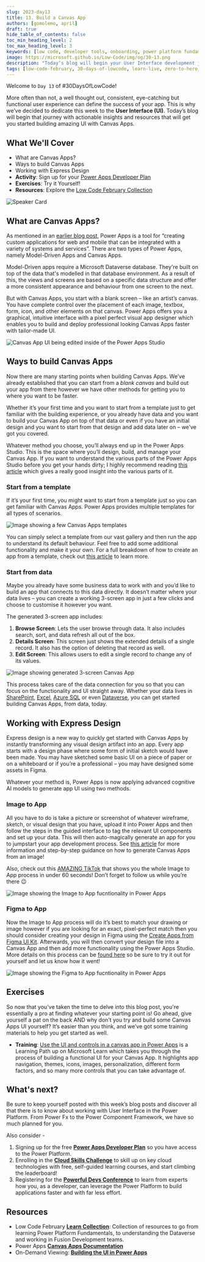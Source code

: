 ```yaml
---
slug: 2023-day13
title: 13. Build a Canvas App
authors: [gomolemo, april]
draft: true
hide_table_of_contents: false
toc_min_heading_level: 2
toc_max_heading_level: 3
keywords: [low code, developer tools, onboarding, power platform fundamentals, 30DaysOfLowCode, canvas apps]
image: https://microsoft.github.io/Low-Code/img/og/30-13.png
description: "Today’s blog will begin your User Interface development journey with actionable insights and resources that will get you started building amazing UI with Canvas Apps." 
tags: [low-code-february, 30-days-of-lowcode, learn-live, zero-to-hero, ask-the-expert,fusion-teams, power-platform, canvas-apps]
---
```


<head>
  <meta name="twitter:url" 
    content="https://microsoft.github.io/Low-Code/blog/2023-day13" />
  <meta name="twitter:title" 
    content="13. Build a Canvas App" />
  <meta name="twitter:description" 
    content="Today’s blog will begin your User Interface development journey with actionable insights and resources that will get you started building amazing UI with Canvas Apps." />
  <meta name="twitter:image" 
    content="https://microsoft.github.io/Low-Code/img/og/30-13.png" />
  <meta name="twitter:card" content="summary_large_image" />
  <meta name="twitter:creator" 
    content="@nitya" />
  <meta name="twitter:site" content="@AzureAdvocates" /> 
  <link rel="canonical" 
    href="https://microsoft.github.io/Low-Code/blog/2023-day13" />
</head>

Welcome to `Day 13` of #30DaysOfLowCode!

More often than not, a well thought out, consistent, eye-catching but functional user experience can define the success of your app. This is why we’ve decided to dedicate this week to the **User Interface (UI)**. Today’s blog will begin that journey with actionable insights and resources that will get you started building amazing UI with Canvas Apps.

## What We'll Cover
 * What are Canvas Apps?
 * Ways to build Canvas Apps
 * Working with Express Design
 * 	**Activity**: Sign up for your [Power Apps Developer Plan](https://aka.ms/lowcode-february/devplan)
 * 	**Exercises**: Try it Yourself! 
 * 	**Resources**: Explore the [Low Code February Collection](https://aka.ms/lowcode-february/collection)

![Speaker Card](../../../static/img/og/30-13.png)


<!-- ************************************* -->
<!--  AUTHORS: ONLY UPDATE BELOW THIS LINE -->
<!-- ************************************* -->

## What are Canvas Apps?

As mentioned in an [earlier blog post](https://microsoft.github.io/Low-Code/blog/2023-day2/#what-does-the-power-platform-provide), Power Apps is a tool for “creating custom applications for web and mobile that can be integrated with a variety of systems and services”. There are two types of Power Apps, namely Model-Driven Apps and Canvas Apps.

Model-Driven apps require a Microsoft Dataverse database. They're built on top of the data that's modelled in that database environment. As a result of this, the views and screens are based on a specific data structure and offer a more consistent appearance and behaviour from one screen to the next.

But with Canvas Apps, you start with a blank screen – like an artist’s canvas. You have complete control over the placement of each image, textbox, form, icon, and other elements on that canvas. Power Apps offers you a graphical, intuitive interface with a pixel perfect visual app designer which enables you to build and deploy professional looking Canvas Apps faster with tailor-made UI.

![Canvas App UI being edited inside of the Power Apps Studio](./Figure1.png)

## Ways to build Canvas Apps

Now there are many starting points when building Canvas Apps. We’ve already established that you can start from a _blank canvas_ and build out your app from there however we have other methods for getting you to where you want to be faster.

Whether it’s your first time and you want to start from a template just to get familiar with the building experience, or you already have data and you want to build your Canvas App on top of that data or even if you have an initial design and you want to start from that design and add data later on – we’ve got you covered. 

Whatever method you choose, you’ll always end up in the Power Apps Studio. This is the space where you’ll design, build, and manage your Canvas App. If you want to understand the various parts of the Power Apps Studio before you get your hands dirty; I highly recommend reading [this article](https://aka.ms/LCF/PowerAppsStudio) which gives a really good insight into the various parts of it.

### Start from a template

If it’s your first time, you might want to start from a template just so you can get familiar with Canvas Apps. Power Apps provides multiple templates for all types of scenarios. 

![Image showing a few Canvas Apps templates](./Figure2.png)

You can simply select a template from our vast gallery and then run the app to understand its default behaviour. Feel free to add some additional functionality and make it your own. For a full breakdown of how to create an app from a template, check out [this article](https://aka.ms/LCF/CanvasFromTemplate) to learn more. 

### Start from data

Maybe you already have some business data to work with and you’d like to build an app that connects to this data directly.  It doesn’t matter where your data lives – you can create a working 3-screen app in just a few clicks and choose to customise it however you want. 

The generated 3-screen app includes:

1. **Browse Screen**: Lets the user browse through data. It also includes search, sort, and data refresh all out of the box.
2. **Details Screen**: This screen just shows the extended details of a single record. It also has the option of deleting that record as well. 
3. **Edit Screen**: This allows users to edit a single record to change any of its values. 

![Image showing generated 3-screen Canvas App](./Figure3.png)

This process takes care of the data connection for you so that you can focus on the functionality and UI straight away. Whether your data lives in [SharePoint](https://aka.ms/LCF/CanvasFromSharepoint), [Excel](https://aka.ms/LCF/CanvasFromExcel), [Azure SQL](https://aka.ms/LCF/CanvasFromSQL) or even [Dataverse](https://aka.ms/LCF/CanvasFromDataverse), you can get started building Canvas Apps, from data, today. 

## Working with Express Design

Express design is a new way to quickly get started with Canvas Apps by instantly transforming any visual design artifact into an app. Every app starts with a design phase where some form of initial sketch would have been made. You may have sketched some basic UI on a piece of paper or on a whiteboard or if you’re a professional – you may have designed some assets in Figma.

Whatever your method is, Power Apps is now applying advanced cognitive AI models to generate app UI using two methods.

### Image to App

All you have to do is take a picture or screenshot of whatever wireframe, sketch, or visual design that you have, upload it into Power Apps and then follow the steps in the guided interface to tag the relevant UI components and set up your data. This will then auto-magically generate an app for you to jumpstart your app development process. See [this article](https://aka.ms/LCF/AppFromImage) for more information and step-by-step guidance on how to generate Canvas Apps from an image!

Also, check out this [AMAZING TikTok](https://aka.ms/LCF/ExpressDesignTikTok) that shows you the whole Image to App process in under 60 seconds! Don’t forget to follow us while you’re there 😉 

![Image showing the Image to App fucntionality in Power Apps](./Figure4.png)

### Figma to App

Now the Image to App process will do it’s best to match your drawing or image however if you are looking for an exact, pixel-perfect match then you should consider creating your design in Figma using the [Create Apps from Figma UI Kit](https://aka.ms/LCF/FigmaKit). Afterwards, you will then convert your design file into a Canvas App and then add more functionality using the Power Apps Studio. More details on this process can be [found here](https://aka.ms/LCF/Figma) so be sure to try it out for yourself and let us know how it went!

![Image showing the Figma to App fucntionality in Power Apps](./Figure5.png)

## Exercises

So now that you've taken the time to delve into this blog post, you're essentially a pro at finding whatever your starting point is! Go ahead, give yourself a pat on the back AND why don’t you try and build some Canvas Apps UI yourself? It’s easier than you think, and we’ve got some training materials to help you get started as well. 

* **Training**: [Use the UI and controls in a canvas app in Power Apps](https://aka.ms/LCF/CanvasUIPath) is a Learning Path up on Microsoft Learn which takes you through the process of building a functional UI for your Canvas App. It highlights app navigation, themes, icons, images, personalization, different form factors, and so many more controls that you can take advantage of. 

## What's next?

Be sure to keep yourself posted with this week’s blog posts and discover all that there is to know about working with User Interface in the Power Platform. From Power Fx to the Power Component Framework, we have so much planned for you. 

Also consider -

 1. Signing up for the free **[Power Apps Developer Plan](https://aka.ms/lowcode-february/devplan)** so you have access to the Power Platform.
 2. Enrolling in the **[Cloud Skills Challenge](https://aka.ms/lowcode-february/challenge)** to skill up on key cloud technologies with free, self-guided learning courses, and start climbing the leaderboard!
 3. Registering for the **[Powerful Devs Conference](https://aka.ms/lowcode-february/PowerfulDevsConf2023)** to learn from experts how you, as a developer, can leverage the Power Platform to build applications faster and with far less effort.

## Resources

* Low Code February **[Learn Collection](https://learn.microsoft.com/users/nityan/collections/xz6ehr2mx031y0?WT.mc_id=javascript-82212-ninarasi)**: Collection of resources to go from learning Power Platform Fundamentals, to understanding the Dataverse and working in Fusion Development teams.
* Power Apps **[Canvas Apps Documentation](https://aka.ms/LCF/CanvasDocs)**
* On-Demand Viewing: **[Building the UI in Power Apps](https://aka.ms/LCF/UILearnLive)**
